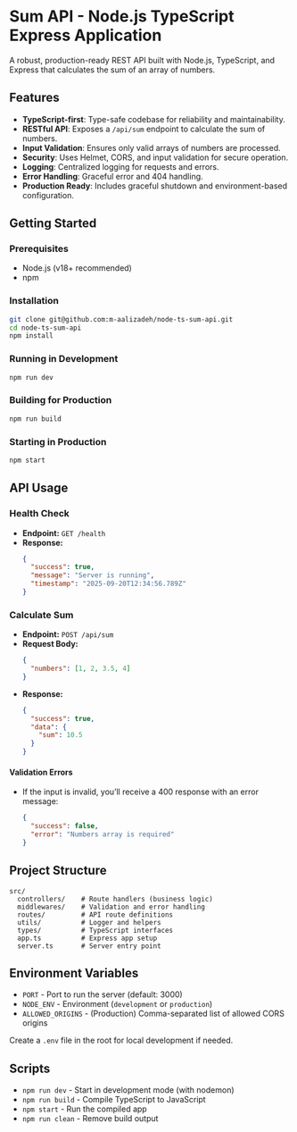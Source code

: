 # Sum API - Node.js TypeScript Express Application

A robust, production-ready REST API built with Node.js, TypeScript, and Express that calculates the sum of an array of numbers.

## Features

- **TypeScript-first**: Type-safe codebase for reliability and maintainability.
- **RESTful API**: Exposes a `/api/sum` endpoint to calculate the sum of numbers.
- **Input Validation**: Ensures only valid arrays of numbers are processed.
- **Security**: Uses Helmet, CORS, and input validation for secure operation.
- **Logging**: Centralized logging for requests and errors.
- **Error Handling**: Graceful error and 404 handling.
- **Production Ready**: Includes graceful shutdown and environment-based configuration.

## Getting Started

### Prerequisites

- Node.js (v18+ recommended)
- npm

### Installation

```bash
git clone git@github.com:m-aalizadeh/node-ts-sum-api.git
cd node-ts-sum-api
npm install
```

### Running in Development

```bash
npm run dev
```

### Building for Production

```bash
npm run build
```

### Starting in Production

```bash
npm start
```

## API Usage

### Health Check

- **Endpoint:** `GET /health`
- **Response:**
  ```json
  {
    "success": true,
    "message": "Server is running",
    "timestamp": "2025-09-20T12:34:56.789Z"
  }
  ```

### Calculate Sum

- **Endpoint:** `POST /api/sum`
- **Request Body:**
  ```json
  {
    "numbers": [1, 2, 3.5, 4]
  }
  ```
- **Response:**
  ```json
  {
    "success": true,
    "data": {
      "sum": 10.5
    }
  }
  ```

#### Validation Errors

- If the input is invalid, you’ll receive a 400 response with an error message:
  ```json
  {
    "success": false,
    "error": "Numbers array is required"
  }
  ```

## Project Structure

```
src/
  controllers/    # Route handlers (business logic)
  middlewares/    # Validation and error handling
  routes/         # API route definitions
  utils/          # Logger and helpers
  types/          # TypeScript interfaces
  app.ts          # Express app setup
  server.ts       # Server entry point
```

## Environment Variables

- `PORT` - Port to run the server (default: 3000)
- `NODE_ENV` - Environment (`development` or `production`)
- `ALLOWED_ORIGINS` - (Production) Comma-separated list of allowed CORS origins

Create a `.env` file in the root for local development if needed.

## Scripts

- `npm run dev` - Start in development mode (with nodemon)
- `npm run build` - Compile TypeScript to JavaScript
- `npm start` - Run the compiled app
- `npm run clean` - Remove build output
